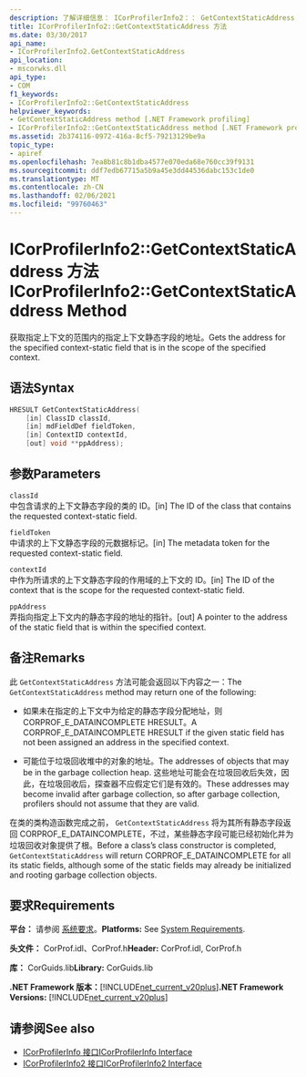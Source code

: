 ```yaml
---
description: 了解详细信息： ICorProfilerInfo2：： GetContextStaticAddress 方法
title: ICorProfilerInfo2::GetContextStaticAddress 方法
ms.date: 03/30/2017
api_name:
- ICorProfilerInfo2.GetContextStaticAddress
api_location:
- mscorwks.dll
api_type:
- COM
f1_keywords:
- ICorProfilerInfo2::GetContextStaticAddress
helpviewer_keywords:
- GetContextStaticAddress method [.NET Framework profiling]
- ICorProfilerInfo2::GetContextStaticAddress method [.NET Framework profiling]
ms.assetid: 2b374116-0972-416a-8cf5-79213129be9a
topic_type:
- apiref
ms.openlocfilehash: 7ea8b81c8b1dba4577e070eda68e760cc39f9131
ms.sourcegitcommit: ddf7edb67715a5b9a45e3dd44536dabc153c1de0
ms.translationtype: MT
ms.contentlocale: zh-CN
ms.lasthandoff: 02/06/2021
ms.locfileid: "99760463"
---
```

# <a name="icorprofilerinfo2getcontextstaticaddress-method"></a><span data-ttu-id="eb725-103">ICorProfilerInfo2::GetContextStaticAddress 方法</span><span class="sxs-lookup"><span data-stu-id="eb725-103">ICorProfilerInfo2::GetContextStaticAddress Method</span></span>

<span data-ttu-id="eb725-104">获取指定上下文的范围内的指定上下文静态字段的地址。</span><span class="sxs-lookup"><span data-stu-id="eb725-104">Gets the address for the specified context-static field that is in the scope of the specified context.</span></span>  
  
## <a name="syntax"></a><span data-ttu-id="eb725-105">语法</span><span class="sxs-lookup"><span data-stu-id="eb725-105">Syntax</span></span>  
  
```cpp  
HRESULT GetContextStaticAddress(  
    [in] ClassID classId,  
    [in] mdFieldDef fieldToken,  
    [in] ContextID contextId,  
    [out] void **ppAddress);  
```  
  
## <a name="parameters"></a><span data-ttu-id="eb725-106">参数</span><span class="sxs-lookup"><span data-stu-id="eb725-106">Parameters</span></span>  

 `classId`  
 <span data-ttu-id="eb725-107">中包含请求的上下文静态字段的类的 ID。</span><span class="sxs-lookup"><span data-stu-id="eb725-107">[in] The ID of the class that contains the requested context-static field.</span></span>  
  
 `fieldToken`  
 <span data-ttu-id="eb725-108">中请求的上下文静态字段的元数据标记。</span><span class="sxs-lookup"><span data-stu-id="eb725-108">[in] The metadata token for the requested context-static field.</span></span>  
  
 `contextId`  
 <span data-ttu-id="eb725-109">中作为所请求的上下文静态字段的作用域的上下文的 ID。</span><span class="sxs-lookup"><span data-stu-id="eb725-109">[in] The ID of the context that is the scope for the requested context-static field.</span></span>  
  
 `ppAddress`  
 <span data-ttu-id="eb725-110">弄指向指定上下文内的静态字段的地址的指针。</span><span class="sxs-lookup"><span data-stu-id="eb725-110">[out] A pointer to the address of the static field that is within the specified context.</span></span>  
  
## <a name="remarks"></a><span data-ttu-id="eb725-111">备注</span><span class="sxs-lookup"><span data-stu-id="eb725-111">Remarks</span></span>  

 <span data-ttu-id="eb725-112">此 `GetContextStaticAddress` 方法可能会返回以下内容之一：</span><span class="sxs-lookup"><span data-stu-id="eb725-112">The `GetContextStaticAddress` method may return one of the following:</span></span>  
  
- <span data-ttu-id="eb725-113">如果未在指定的上下文中为给定的静态字段分配地址，则 CORPROF_E_DATAINCOMPLETE HRESULT。</span><span class="sxs-lookup"><span data-stu-id="eb725-113">A CORPROF_E_DATAINCOMPLETE HRESULT if the given static field has not been assigned an address in the specified context.</span></span>  
  
- <span data-ttu-id="eb725-114">可能位于垃圾回收堆中的对象的地址。</span><span class="sxs-lookup"><span data-stu-id="eb725-114">The addresses of objects that may be in the garbage collection heap.</span></span> <span data-ttu-id="eb725-115">这些地址可能会在垃圾回收后失效，因此，在垃圾回收后，探查器不应假定它们是有效的。</span><span class="sxs-lookup"><span data-stu-id="eb725-115">These addresses may become invalid after garbage collection, so after garbage collection, profilers should not assume that they are valid.</span></span>  
  
 <span data-ttu-id="eb725-116">在类的类构造函数完成之前， `GetContextStaticAddress` 将为其所有静态字段返回 CORPROF_E_DATAINCOMPLETE，不过，某些静态字段可能已经初始化并为垃圾回收对象提供了根。</span><span class="sxs-lookup"><span data-stu-id="eb725-116">Before a class’s class constructor is completed, `GetContextStaticAddress` will return CORPROF_E_DATAINCOMPLETE for all its static fields, although some of the static fields may already be initialized and rooting garbage collection objects.</span></span>  
  
## <a name="requirements"></a><span data-ttu-id="eb725-117">要求</span><span class="sxs-lookup"><span data-stu-id="eb725-117">Requirements</span></span>  

 <span data-ttu-id="eb725-118">**平台：** 请参阅 [系统要求](../../get-started/system-requirements.md)。</span><span class="sxs-lookup"><span data-stu-id="eb725-118">**Platforms:** See [System Requirements](../../get-started/system-requirements.md).</span></span>  
  
 <span data-ttu-id="eb725-119">**头文件：** CorProf.idl、CorProf.h</span><span class="sxs-lookup"><span data-stu-id="eb725-119">**Header:** CorProf.idl, CorProf.h</span></span>  
  
 <span data-ttu-id="eb725-120">**库：** CorGuids.lib</span><span class="sxs-lookup"><span data-stu-id="eb725-120">**Library:** CorGuids.lib</span></span>  
  
 <span data-ttu-id="eb725-121">**.NET Framework 版本：**[!INCLUDE[net_current_v20plus](../../../../includes/net-current-v20plus-md.md)]</span><span class="sxs-lookup"><span data-stu-id="eb725-121">**.NET Framework Versions:** [!INCLUDE[net_current_v20plus](../../../../includes/net-current-v20plus-md.md)]</span></span>  
  
## <a name="see-also"></a><span data-ttu-id="eb725-122">请参阅</span><span class="sxs-lookup"><span data-stu-id="eb725-122">See also</span></span>

- [<span data-ttu-id="eb725-123">ICorProfilerInfo 接口</span><span class="sxs-lookup"><span data-stu-id="eb725-123">ICorProfilerInfo Interface</span></span>](icorprofilerinfo-interface.md)
- [<span data-ttu-id="eb725-124">ICorProfilerInfo2 接口</span><span class="sxs-lookup"><span data-stu-id="eb725-124">ICorProfilerInfo2 Interface</span></span>](icorprofilerinfo2-interface.md)
